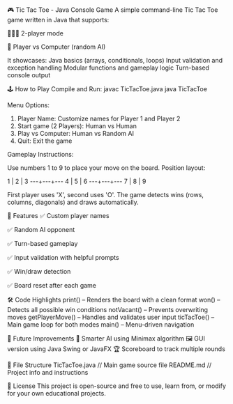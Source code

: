 🎮 Tic Tac Toe - Java Console Game
A simple command-line Tic Tac Toe game written in Java that supports:

🧑‍🤝‍🧑 2-player mode

🧠 Player vs Computer (random AI)

It showcases:
Java basics (arrays, conditionals, loops)
Input validation and exception handling
Modular functions and gameplay logic
Turn-based console output

🕹️ How to Play
Compile and Run:
javac TicTacToe.java
java TicTacToe

Menu Options:
1. Player Name: Customize names for Player 1 and Player 2
2. Start game (2 Players): Human vs Human
3. Play vs Computer: Human vs Random AI
4. Quit: Exit the game

Gameplay Instructions:

Use numbers 1 to 9 to place your move on the board.
Position layout:

 1 | 2 | 3
---+---+---
 4 | 5 | 6
---+---+---
 7 | 8 | 9

First player uses 'X', second uses 'O'. The game detects wins (rows, columns, diagonals) and draws automatically.

🧠 Features
✅ Custom player names

✅ Random AI opponent

✅ Turn-based gameplay

✅ Input validation with helpful prompts

✅ Win/draw detection

✅ Board reset after each game


🛠️ Code Highlights
print() – Renders the board with a clean format
won() – Detects all possible win conditions
notVacant() – Prevents overwriting moves
getPlayerMove() – Handles and validates user input
ticTacToe() – Main game loop for both modes
main() – Menu-driven navigation

🚀 Future Improvements
🤖 Smarter AI using Minimax algorithm
🖼️ GUI version using Java Swing or JavaFX
🏆 Scoreboard to track multiple rounds

📁 File Structure
TicTacToe.java      // Main game source file
README.md           // Project info and instructions

📄 License
This project is open-source and free to use, learn from, or modify for your own educational projects.